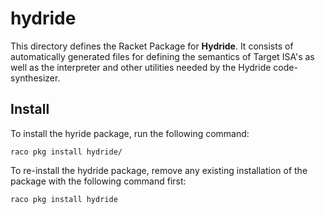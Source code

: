 hydride
=======

This directory defines the Racket Package for **Hydride**. It consists of automatically generated files for defining the semantics of Target ISA's as well as the interpreter and other utilities needed by the Hydride code-synthesizer.


## Install
To install the hyride package, run the following command:

```
raco pkg install hydride/

```

To re-install the hydride package, remove any existing installation of the package with the following command first:


```
raco pkg install hydride

```

